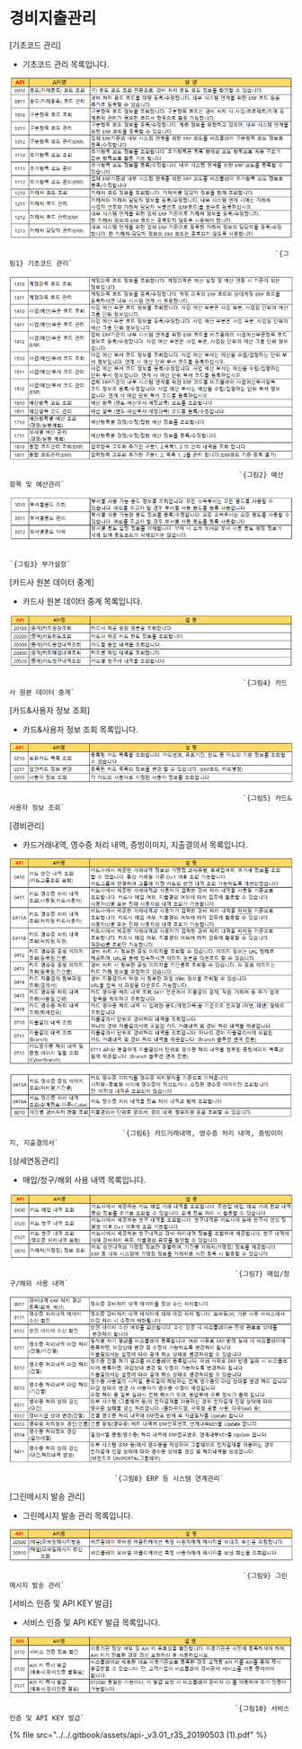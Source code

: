 # 경비지출관리

\[기초코드 관리\]

 - 기초코드 관리 목록입니다.

![](../../.gitbook/assets/image%20%28157%29.png)

                                                                      `{그림1} 기초코드 관리` 

![](../../.gitbook/assets/image%20%2899%29.png)

                                                             `{그림2} 예산 항목 및 예산관리` 

![](../../.gitbook/assets/image%20%28147%29.png)

                                                                          `{그림3} 부가설정`

 \[카드사 원본 데이터 중계\]

  - 카드사 원본 데이터 중계 목록입니다.

![](../../.gitbook/assets/image%20%2855%29.png)

                                                              `{그림4} 카드사 원본 데이터 중계` 

 \[카드&사용자 정보 조회\]

 - 카드&사용자 정보 조회 목록입니다.

![](../../.gitbook/assets/image%20%28100%29.png)

                                                              `{그림5} 카드&사용자 정보 조회`

 \[경비관리\]

 - 카드거래내역, 영수증 처리 내역, 증빙이미지, 지출결의서 목록입니다.

![](../../.gitbook/assets/image%20%28115%29.png)

![](../../.gitbook/assets/image%20%28190%29.png)

                                `{그림6} 카드거래내역, 영수증 처리 내역, 증빙이미지, 지출결의서`

 \[상세연동관리\]

 - 매입/청구/해외 사용 내역 목록입니다.

![](../../.gitbook/assets/image%20%2891%29.png)

                                                            `{그림7} 매입/청구/해외 사용 내역`

![](../../.gitbook/assets/image%20%28130%29.png)

                              `{그림8} ERP 등 시스템 연계관리`

 \[그린메시지 발송 관리\]

 - 그린메시지 발송 관리 목록입니다.

![](../../.gitbook/assets/image%20%28205%29.png)

                                                              `{그림9} 그린메시지 발송 관리`

 \[서비스 인증 및 API KEY 발급\]

 - 서비스 인증 및 API KEY 발급 목록입니다.

![](../../.gitbook/assets/image%20%286%29.png)

                                                            `{그림10} 서비스 인증 및 API KEY 발급`

{% file src="../../.gitbook/assets/api-\_v3.01\_r35\_20190503 \(1\).pdf" %}

